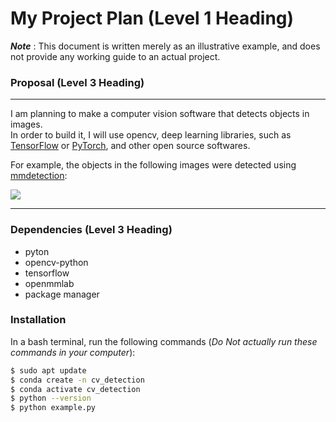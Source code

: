 # My Project Plan (Level 1 Heading)

***Note*** : This document is written merely as an illustrative example, and does not provide any working guide to an actual project.

### Proposal (Level 3 Heading)
---
I am planning to make a computer vision software that detects objects in images.  
In order to build it, I will use opencv, deep learning libraries, such as [TensorFlow](https://github.com/tensorflow/tensorflow) or [PyTorch](https://github.com/pytorch/pytorch), and other open source softwares.

For example, the objects in the following images were detected using [mmdetection](https://github.com/open-mmlab/mmdetection):

![](https://user-images.githubusercontent.com/12907710/137271636-56ba1cd2-b110-4812-8221-b4c120320aa9.png)

---
### Dependencies (Level 3 Heading)
- pyton  
- opencv-python
- tensorflow
- openmmlab
- package manager

### Installation
In a bash terminal, run the following commands (*Do Not actually run these commands in your computer*):

```sh
$ sudo apt update
$ conda create -n cv_detection
$ conda activate cv_detection
$ python --version
$ python example.py
```
